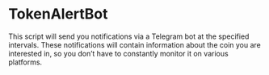 # TokenAlertBot
This script will send you notifications via a Telegram bot at the specified intervals. These notifications will contain information about the coin you are interested in, so you don’t have to constantly monitor it on various platforms.
